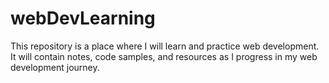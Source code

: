 # webDevLearning

This repository is a place where I will learn and practice web development. It will contain notes, code samples, and resources as I progress in my web development journey.
